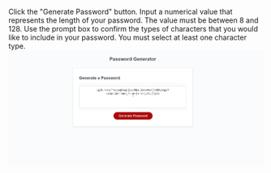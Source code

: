 Click the "Generate Password" button.
Input a numerical value that represents the length of your password. The value must be between 8 and 128.
Use the prompt box to confirm the types of characters that you would like to include in your password. You must select at least one character type.
<img src="Assets/Screenshot 2023-05-25 211804.jpg">